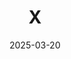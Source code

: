 ---  
layout: startup_page  
title: "X"  
id: "x.com"  
permalink: "/xx.com03202025/"  
website: "https://x.com/"  
funding_round: "Equity"  
funding_amount: "$1B"  
investors: "Elon Musk, Darsana Capital Partners, Andreessen Horowitz, Sequoia Capital, 8VC, Goanna Capital"  
about: "X, formerly known as Twitter, is a social media platform that allows users to share short messages, images, and videos. The platform has recently undergone significant changes, including rebranding and workforce reductions. It aims to be a comprehensive communication and financial services platform."  
markets: "Social Media, Communication Software, Social Content"  
hq: "San Francisco, California, United States"  
founded_year: "2006"  
linkedin: "https://www.linkedin.com/company/x-corp"  
twitter: "https://twitter.com/x"  
instagram: ""  
facebook: "https://www.facebook.com/TwitterInc"  
crunchbase: "https://www.crunchbase.com/organization/x"  
pitchbook: "https://pitchbook.com/profiles/company/43104-88"  

date_display: "20-Mar-2025"  
date: "2025-03-20"

# SEO Optimization  
meta_title: "X - Equity Funding ($1B)"  
meta_description: "X, X, formerly known as Twitter, is a social media platform that allows users to share short messages, images, and videos. The platform has recently unde..."  
meta_keywords: "X, Social Media, Communication Software, Social Content, Equity funding"  
canonical_url: "https://startup.projectstartups.com/xx.com03202025/"  
---